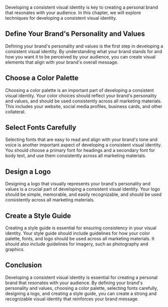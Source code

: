 
Developing a consistent visual identity is key to creating a personal brand that resonates with your audience. In this chapter, we will explore techniques for developing a consistent visual identity.

Define Your Brand's Personality and Values
------------------------------------------

Defining your brand's personality and values is the first step in developing a consistent visual identity. By understanding what your brand stands for and how you want it to be perceived by your audience, you can create visual elements that align with your brand's overall message.

Choose a Color Palette
----------------------

Choosing a color palette is an important part of developing a consistent visual identity. Your color choices should reflect your brand's personality and values, and should be used consistently across all marketing materials. This includes your website, social media profiles, business cards, and other collateral.

Select Fonts Carefully
----------------------

Selecting fonts that are easy to read and align with your brand's tone and voice is another important aspect of developing a consistent visual identity. You should choose a primary font for headings and a secondary font for body text, and use them consistently across all marketing materials.

Design a Logo
-------------

Designing a logo that visually represents your brand's personality and values is a crucial part of developing a consistent visual identity. Your logo should be simple, memorable, and easily recognizable, and should be used consistently across all marketing materials.

Create a Style Guide
--------------------

Creating a style guide is essential for ensuring consistency in your visual identity. Your style guide should include guidelines for how your color palette, fonts, and logo should be used across all marketing materials. It should also include guidelines for imagery, such as photography and graphics.

Conclusion
----------

Developing a consistent visual identity is essential for creating a personal brand that resonates with your audience. By defining your brand's personality and values, choosing a color palette, selecting fonts carefully, designing a logo, and creating a style guide, you can create a strong and recognizable visual identity that reinforces your brand message.
